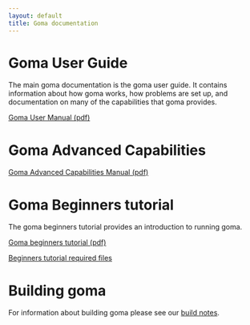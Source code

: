 ```yaml
---
layout: default
title: Goma documentation
---
```


# Goma User Guide
The main goma documentation is the goma user guide. It contains information about
how goma works, how problems are set up, and documentation on many of the capabilities that
goma provides.

[Goma User Manual (pdf)](/files/goma-manual.pdf)

# Goma Advanced Capabilities

[Goma Advanced Capabilities Manual (pdf)](/files/goma-adv-cap.pdf)

# Goma Beginners tutorial

The goma beginners tutorial provides an introduction to running goma.

[Goma beginners tutorial (pdf)](/files/goma-beginners-tutorial.pdf)

[Beginners tutorial required files](/files/goma_beginners_tutorial.tar.gz)

# Building goma

For information about building goma please see our [build notes](/build.html).
